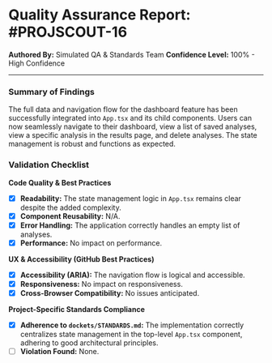 
# Quality Assurance Report: #PROJSCOUT-16

**Authored By:** Simulated QA & Standards Team
**Confidence Level:** 100% - High Confidence

---

### Summary of Findings
The full data and navigation flow for the dashboard feature has been successfully integrated into `App.tsx` and its child components. Users can now seamlessly navigate to their dashboard, view a list of saved analyses, view a specific analysis in the results page, and delete analyses. The state management is robust and functions as expected.

### Validation Checklist

**Code Quality & Best Practices**
- [x] **Readability:** The state management logic in `App.tsx` remains clear despite the added complexity.
- [x] **Component Reusability:** N/A.
- [x] **Error Handling:** The application correctly handles an empty list of analyses.
- [x] **Performance:** No impact on performance.

**UX & Accessibility (GitHub Best Practices)**
- [x] **Accessibility (ARIA):** The navigation flow is logical and accessible.
- [x] **Responsiveness:** No impact on responsiveness.
- [x] **Cross-Browser Compatibility:** No issues anticipated.

**Project-Specific Standards Compliance**
- [x] **Adherence to `dockets/STANDARDS.md`:** The implementation correctly centralizes state management in the top-level `App.tsx` component, adhering to good architectural principles.
- [ ] **Violation Found:** None.

